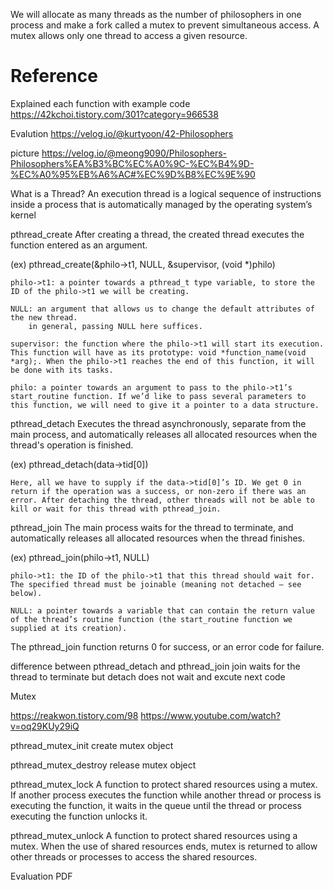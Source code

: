We will allocate as many threads as the number of philosophers 
in one process and make a fork called a mutex to prevent simultaneous access.
A mutex allows only one thread to access a given resource.



# Reference

Explained each function with example code
https://42kchoi.tistory.com/301?category=966538

Evalution
https://velog.io/@kurtyoon/42-Philosophers

picture
https://velog.io/@meong9090/Philosophers-Philosophers%EA%B3%BC%EC%A0%9C-%EC%B4%9D-%EC%A0%95%EB%A6%AC#%EC%9D%B8%EC%9E%90

What is a Thread?
 An execution thread is a logical sequence of instructions inside a process that is automatically managed by the operating system’s kernel

pthread_create
 After creating a thread, the created thread executes the function entered as an argument.

(ex) pthread_create(&philo->t1, NULL, &supervisor, (void *)philo)

    philo->t1: a pointer towards a pthread_t type variable, to store the ID of the philo->t1 we will be creating.
    
    NULL: an argument that allows us to change the default attributes of the new thread. 
        in general, passing NULL here suffices.
    
    supervisor: the function where the philo->t1 will start its execution. This function will have as its prototype: void *function_name(void *arg);. When the philo->t1 reaches the end of this function, it will be done with its tasks.
    
    philo: a pointer towards an argument to pass to the philo->t1’s start_routine function. If we’d like to pass several parameters to this function, we will need to give it a pointer to a data structure.



pthread_detach
 Executes the thread asynchronously, separate from the main process, and automatically releases all allocated resources when the thread's operation is finished.

(ex) pthread_detach(data->tid[0])

    Here, all we have to supply if the data->tid[0]’s ID. We get 0 in return if the operation was a success, or non-zero if there was an error. After detaching the thread, other threads will not be able to kill or wait for this thread with pthread_join.


pthread_join
 The main process waits for the thread to terminate, and automatically releases all allocated resources when the thread finishes.

(ex) pthread_join(philo->t1, NULL)

    philo->t1: the ID of the philo->t1 that this thread should wait for. The specified thread must be joinable (meaning not detached – see below).
    
    NULL: a pointer towards a variable that can contain the return value of the thread’s routine function (the start_routine function we supplied at its creation). 

 The pthread_join function returns 0 for success, or an error code for failure.

difference between pthread_detach and pthread_join
 join waits for the thread to terminate
 but detach does not wait and excute next code

Mutex
 
https://reakwon.tistory.com/98
https://www.youtube.com/watch?v=oq29KUy29iQ

pthread_mutex_init
 create mutex object

pthread_mutex_destroy
 release mutex object

pthread_mutex_lock
 A function to protect shared resources using a mutex. If another process executes the function while another thread or process is executing the function, it waits in the queue until the thread or process executing the function unlocks it.

pthread_mutex_unlock
 A function to protect shared resources using a mutex. When the use of shared resources ends, mutex is returned to allow other threads or processes to access the shared resources.



Evaluation PDF
